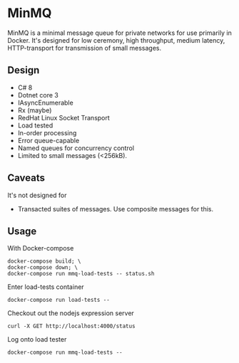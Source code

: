 # MinMQ

MinMQ is a minimal message queue for private networks for use primarily in Docker. It's designed for
low ceremony, high throughput, medium latency, HTTP-transport for transmission of small messages.

## Design
- C# 8
- Dotnet core 3
- IAsyncEnumerable
- Rx (maybe)
- RedHat Linux Socket Transport
- Load tested
- In-order processing
- Error queue-capable
- Named queues for concurrency control
- Limited to small messages (<256kB).

## Caveats
It's not designed for
- Transacted suites of messages. Use composite messages for this.

## Usage
With Docker-compose

    docker-compose build; \
    docker-compose down; \
    docker-compose run mmq-load-tests -- status.sh

Enter load-tests container

    docker-compose run load-tests --

Checkout out the nodejs expression server

    curl -X GET http://localhost:4000/status

Log onto load tester

    docker-compose run mmq-load-tests --